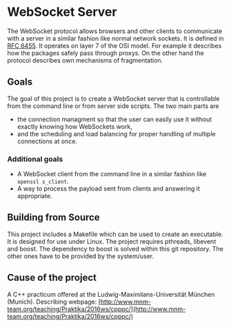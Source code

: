 # WebSocket Server

The WebSocket protocol allows browsers and other clients to communicate with
a server in a similar fashion like normal network sockets.
It is defined in [RFC 6455](https://tools.ietf.org/html/rfc6455).
It operates on layer 7 of the OSI model.
For example it describes how the packages safely pass through proxys.
On the other hand the protocol describes own mechanisms of fragmentation.

## Goals

The goal of this project is to create a WebSocket server that is controllable
from the command line or from server side scripts. The two main parts are
- the connection managment so that the user can easily
use it without exactly knowing how WebSockets work,
- and the scheduling and load balancing for proper
handling of multiple connections at once.

### Additional goals

- A WebSocket client from the command line in a similar fashion like `openssl s_client`.
- A way to process the payload sent from clients and answering it appropriate.

## Building from Source

This project includes a Makefile which can be used to create an executable.
It is designed for use under Linux. The project requires pthreads, libevent and boost.
The dependency to boost is solved within this git repository.
The other ones have to be provided by the system/user.

## Cause of the project

A C++ practicum offered at the Ludwig-Maximilans-Universität München (Munich).
Describing webpage: [http://www.mnm-team.org/teaching/Praktika/2016ws/cpppc/](http://www.mnm-team.org/teaching/Praktika/2016ws/cpppc/)
